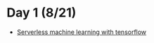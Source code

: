 # Day 1 (8/21)
* [Serverless machine learning with tensorflow](https://conferences.oreilly.com/jupyter/jup-ny/public/schedule/detail/68192)
